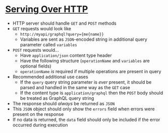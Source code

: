 # [Serving Over HTTP](https://graphql.org/learn/serving-over-http/)

* HTTP server should handle `GET` and `POST` methods
* `GET` requests would look like
  * `http://myapi/graphql?query={me{name}}`
  * Variables are sent as `JSON`-encoded string in additional query parameter called `variables`
* `POST` requests would...
  * Have `application/json` content type header
  * Have the following structure (`operationName` and `variables` are optional fields)
  * `operationName` _is_ required if multiple operations are present in query
* Recommended additional use cases
  * If the `query` query string parameter is _ever_ present, it should be parsed and handled in the same way as the `GET` case
  * If the content type is `application/graphql` then the `POST` body should be treated as GraphQL query string
* The response should _always_ be returned as `JSON`
* This `JSON` object should only show the `errors` field when errors were present on the response
* If no data is returned, the `data` field should only be included if the error occurred during execution

